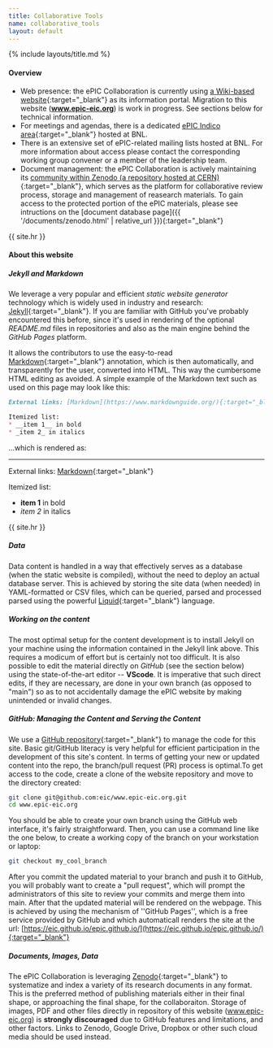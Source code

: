 ```yaml
---
title: Collaborative Tools
name: collaborative_tools
layout: default
---
```


{% include layouts/title.md %}

#### Overview

* Web  presence: the ePIC Collaboration is currently using [a Wiki-based website](https://wiki.bnl.gov/EPIC/index.php?title=Main_Page){:target="_blank"}
as its information portal. Migration to this website (__www.epic-eic.org__) is work in progress. See sections below for technical information.
* For meetings and agendas, there is a dedicated [ePIC Indico area](https://indico.bnl.gov/category/402/){:target="_blank"} hosted at BNL.
* There is an extensive set of ePIC-related mailing lists hosted at BNL. For more information about access please contact the corresponding
working group convener or a member of the leadership team.
* Document management: the ePIC Collaboration is actively maintaining its
[community within Zenodo (a repository hosted at CERN)](https://zenodo.org/communities/epic/){:target="_blank"}, which serves
as the platform for collaborative review process, storage and management of reasearch materials. To gain access to the protected
portion of the ePIC materials, please see intructions on the [document database page]({{ '/documents/zenodo.html' | relative_url }}){:target="_blank"}

{{ site.hr }}

#### About this website

##### Jekyll and Markdown

We leverage a very popular and efficient _static website generator_ technology which is widely used in industry and research: [Jekyll](https://jekyllrb.com/){:target="_blank"}.
If you are familiar with GitHub you've probably encountered this before, since it's used in rendering of the optional _README.md_ files
in repositories and also as the main engine behind the _GitHub Pages_ platform.

It allows the contributors to use the easy-to-read [Markdown](https://www.markdownguide.org/){:target="_blank"}
annotation, which is then automatically, and transparently for the user, converted into HTML. This way
the cumbersome HTML editing as avoided. A simple example of the Markdown text such as used on this page
may look like this:

```markdown
External links: [Markdown](https://www.markdownguide.org/){:target="_blank"}

Itemized list:
* __item 1__ in bold
* _item 2_ in italics
```
...which is rendered as:

---

External links: [Markdown](https://www.markdownguide.org/){:target="_blank"}

Itemized list:
* __item 1__ in bold
* _item 2_ in italics


{{ site.hr }}

##### Data

Data content is handled in a way that effectively serves as a database (when the static website is compiled), without the need to deploy an
actual database server. This is achieved by storing the site data (when needed) in YAML-formatted or CSV files, which can be queried, parsed
and processed parsed using the powerful [Liquid](https://shopify.github.io/liquid){:target="_blank"} language.

##### Working on the content

The most optimal setup for the content development is to install Jekyll on your machine using the information
contained in the Jekyll link above. This requires a modicum of effort but is certainly not too difficult. It is
also possible to edit the material directly on _GitHub_ (see the section below) using the state-of-the-art
editor -- __VScode__. It is imperative that such direct edits, if they are necessary, are done in your own branch
(as opposed to "main") so as to not accidentally damage the ePIC website by making unintended or invalid changes.

##### GitHub: Managing the Content and Serving the Content

We use a [GitHub repository](https://github.com/eic/www.epic-eic.org){:target="_blank"} to manage the code for this site.
Basic git/GitHub literacy is very helpful for efficient participation in the development of this site's content. In terms
of getting your new or updated content into the repo, the branch/pull request (PR) process is optimal.To get access to the code,
create a clone of the website repository and move to the directory created:

```bash
git clone git@github.com:eic/www.epic-eic.org.git
cd www.epic-eic.org
```

You should be able to create your own branch using the GitHub web interface, it's fairly straightforward. Then,
you can use a command line like the one below, to create a working copy of the branch on your workstation or
laptop:

```bash
git checkout my_cool_branch
```

After you commit the updated material to your branch and push it to GitHub, you will probably want to create
a "pull request", which will prompt the administrators of this site to review your commits and merge them
into main. After that the updated material will be rendered on the webpage. This is achieved by using the mechanism
of ''GitHub Pages'', which is a free service provided by GitHub and which automaticall renders the site
at the url: [https://eic.github.io/epic.github.io/](https://eic.github.io/epic.github.io/){:target="_blank"}

##### Documents, Images, Data

The ePIC Collaboration is leveraging [Zenodo](https://zenodo.org/communities/epic/){:target="_blank"} to systematize and
index a variety of its research documents in any format. This is the preferred method of publishing materials either in their
final shape, or approaching the final shape, for the collaboraiton. Storage of images, PDF and other files directly in repository
of this website (www.epic-eic.org) is __strongly discouraged__ due to GitHub features and limitations, and
other factors. Links to Zenodo, Google Drive, Dropbox or other such cloud media should be used instead.
